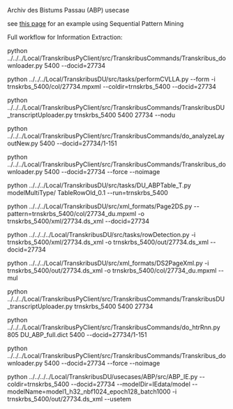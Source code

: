 Archiv des Bistums Passau (ABP) usecase

see [this page](TranskribusDU_SPM) for an example using Sequential Pattern Mining

Full workflow for Information Extraction:

python ../../../Local/TranskribusPyClient/src/TranskribusCommands/Transkribus_downloader.py 5400 --docid=27734

python ../../../Local/TranskribusDU/src/tasks/performCVLLA.py --form -i trnskrbs_5400/col/27734.mpxml --coldir=trnskrbs_5400 --docid=27734

python ../../../Local/TranskribusPyClient/src/TranskribusCommands/TranskribusDU_transcriptUploader.py trnskrbs_5400 5400 27734 --nodu

python ../../../Local/TranskribusPyClient/src/TranskribusCommands/do_analyzeLayoutNew.py 5400 --docid=27734/1-151

python ../../../Local/TranskribusPyClient/src/TranskribusCommands/Transkribus_downloader.py 5400 --docid=27734 --force --noimage

python ../../../Local/TranskribusDU/src/tasks/DU_ABPTable_T.py modelMultiType/ TableRowOld_0.1 --run=trnskrbs_5400 

python ../../../Local/TranskribusDU/src/xml_formats/Page2DS.py --pattern=trnskrbs_5400/col/27734_du.mpxml -o trnskrbs_5400/xml/27734.ds_xml --docid=27734	

python ../../../../Local/TranskribusDU/src/tasks/rowDetection.py -i trnskrbs_5400/xml/27734.ds_xml  -o trnskrbs_5400/out/27734.ds_xml --docid=27734

python ../../../Local/TranskribusDU/src/xml_formats/DS2PageXml.py  -i trnskrbs_5400/out/27734.ds_xml -o trnskrbs_5400/col/27734_du.mpxml  --mul

python ../../../Local/TranskribusPyClient/src/TranskribusCommands/TranskribusDU_transcriptUploader.py trnskrbs_5400 5400 27734 

python ../../../Local/TranskribusPyClient/src/TranskribusCommands/do_htrRnn.py 805 DU_ABP_full.dict 5400 --docid=27734/1-151

python ../../../Local/TranskribusPyClient/src/TranskribusCommands/Transkribus_downloader.py 5400 --docid=27734 --force --noimage

python ../../../../Local/TranskribusDU/usecases/ABP/src/ABP_IE.py --coldir=trnskrbs_5400 --docid=27734 --modelDir=IEdata/model --modelName=model1_h32_nbf1024_epoch128_batch1000  -i trnskrbs_5400/out/27734.ds_xml --usetem
